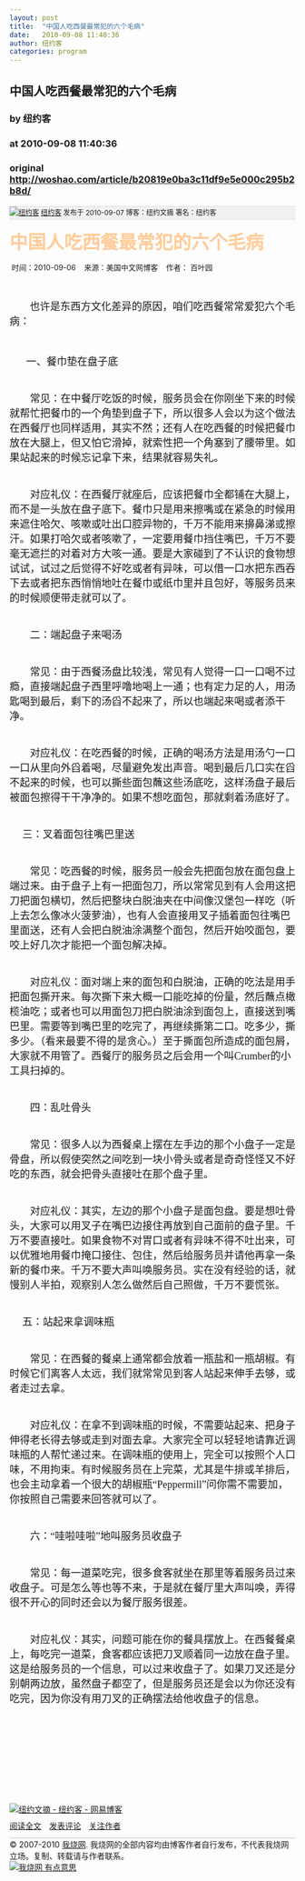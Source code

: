 ```yaml
---
layout: post
title:  "中国人吃西餐最常犯的六个毛病"
date:   2010-09-08 11:40:36
author: 纽约客
categories: program
---
```


## 中国人吃西餐最常犯的六个毛病
### by 纽约客
### at 2010-09-08 11:40:36
### original <http://woshao.com/article/b20819e0ba3c11df9e5e000c295b2b8d/>

<div style="background:#f1f1f1;border-top:1px solid #dddddd;border-bottom:1px solid #dddddd;line-height:22px;font-size:12px">
<a href="http://woshao.com/kexu/"><img src="http://woshao.com/head/49/ad/dcd0da7d11de9ab2000c295b2b8d/head_48x48.jpg?t=1259234258" alt="纽约客"></a>
<a href="http://woshao.com/kexu/">纽约客</a>
发布于 2010-09-07 
博客：纽约文摘 
署名：纽约客
</div>

<div><p><strong><font color="#ffcc99" size="6">中国人吃西餐最常犯的六个毛病</font></strong></p>
<p><font size="2"> 时间：2010-09-06    来源：美国中文网博客    作者： 百叶园</font></p>
<p> </p>
<p align="left">         <font face="楷体" size="4">也许是东西方文化差异的原因，咱们吃西餐常常爱犯六个毛病：</font></p>
<p align="left"><font size="4"></font> </p>
<p align="left">    <font style="FONT-SIZE:18px;FONT-FAMILY:楷体_GB2312,楷体">   一、餐巾垫在盘子底</font></p><font style="FONT-SIZE:18px;FONT-FAMILY:楷体_GB2312,楷体">
<p align="left"><br>　　常见：在中餐厅吃饭的时候，服务员会在你刚坐下来的时候就帮忙把餐巾的一个角垫到盘子下，所以很多人会以为这个做法在西餐厅也同样适用，其实不然；还有人在吃西餐的时候把餐巾放在大腿上，但又怕它滑掉，就索性把一个角塞到了腰带里。如果站起来的时候忘记拿下来，结果就容易失礼。</p>
<p align="left"><br>　　对应礼仪：在西餐厅就座后，应该把餐巾全都铺在大腿上，而不是一头放在盘子底下。餐巾只是用来擦嘴或在紧急的时候用来遮住哈欠、咳嗽或吐出口腔异物的，千万不能用来擤鼻涕或擦汗。如果打哈欠或者咳嗽了，一定要用餐巾挡住嘴巴，千万不要毫无遮拦的对着对方大咳一通。要是大家碰到了不认识的食物想试试，试过之后觉得不好吃或者有异味，可以借一口水把东西吞下去或者把东西悄悄地吐在餐巾或纸巾里并且包好，等服务员来的时候顺便带走就可以了。</p></font><font style="FONT-SIZE:18px;FONT-FAMILY:楷体_GB2312,楷体">
<p align="left"><br>　　二：端起盘子来喝汤</p>
<p align="left"><br>　　常见：由于西餐汤盘比较浅，常见有人觉得一口一口喝不过瘾，直接端起盘子西里呼噜地喝上一通；也有定力足的人，用汤匙喝到最后，剩下的汤舀不起来了，所以也端起来喝或者添干净。</p>
<p align="left"><br>　　对应礼仪：在吃西餐的时候，正确的喝汤方法是用汤勺一口一口从里向外舀着喝，尽量避免发出声音。喝到最后几口实在舀不起来的时候，也可以撕些面包蘸这些汤底吃，这样汤盘子最后被面包擦得干干净净的。如果不想吃面包，那就剩着汤底好了。</p>
<p align="left"><br>     三：叉着面包往嘴巴里送</p>
<p align="left"><br>　　常见：吃西餐的时候，服务员一般会先把面包放在面包盘上端过来。由于盘子上有一把面包刀，所以常常见到有人会用这把刀把面包横切，然后把整块白脱油夹在中间像汉堡包一样吃（听上去怎么像冰火菠萝油），也有人会直接用叉子插着面包往嘴巴里面送，还有人会把白脱油涂满整个面包，然后开始咬面包，要咬上好几次才能把一个面包解决掉。</p>
<p align="left"><br>　　对应礼仪：面对端上来的面包和白脱油，正确的吃法是用手把面包撕开来。每次撕下来大概一口能吃掉的份量，然后蘸点橄榄油吃；或者也可以用面包刀把白脱油涂到面包上，直接送到嘴巴里。需要等到嘴巴里的吃完了，再继续撕第二口。吃多少，撕多少。（看来最要不得的是贪心。）至于撕面包所造成的面包屑，大家就不用管了。西餐厅的服务员之后会用一个叫Crumber的小工具扫掉的。</p>
<p align="left"><br>　　四：乱吐骨头</p>
<p align="left"><br>　　常见：很多人以为西餐桌上摆在左手边的那个小盘子一定是骨盘，所以假使突然之间吃到一块小骨头或者是奇奇怪怪又不好吃的东西，就会把骨头直接吐在那个盘子里。</p>
<p align="left"><br>　　对应礼仪：其实，左边的那个小盘子是面包盘。要是想吐骨头，大家可以用叉子在嘴巴边接住再放到自己面前的盘子里。千万不要直接吐。如果食物不对胃口或者有异味不得不吐出来，可以优雅地用餐巾掩口接住、包住，然后给服务员并请他再拿一条新的餐巾来。千万不要大声叫唤服务员。实在没有经验的话，就慢别人半拍，观察别人怎么做然后自己照做，千万不要慌张。 </p>
<p align="left"><br>     五：站起来拿调味瓶</p>
<p align="left"><br>　　常见：在西餐的餐桌上通常都会放着一瓶盐和一瓶胡椒。有时候它们离客人太远，我们就常常见到客人站起来伸手去够，或者走过去拿。</p>
<p align="left"><br>　　对应礼仪：在拿不到调味瓶的时候，不需要站起来、把身子伸得老长得去够或走到对面去拿。大家完全可以轻轻地请靠近调味瓶的人帮忙递过来。在调味瓶的使用上，完全可以按照个人口味，不用拘束。有时候服务员在上完菜，尤其是牛排或羊排后，也会主动拿着一个很大的胡椒瓶“Peppermill”问你需不需要加，你按照自己需要来回答就可以了。</p>
<p align="left"><br>　　六：“哇啦哇啦”地叫服务员收盘子</p>
<p align="left"><br>　　常见：每一道菜吃完，很多食客就坐在那里等着服务员过来收盘子。可是怎么等也等不来，于是就在餐厅里大声叫唤，弄得很不开心的同时还会以为餐厅服务很差。</p>
<p align="left"><br>　　对应礼仪：其实，问题可能在你的餐具摆放上。在西餐餐桌上，每吃完一道菜，食客都应该把刀叉顺着同一边放在盘子里。这是给服务员的一个信息，可以过来收盘子了。如果刀叉还是分别朝两边放，虽然盘子都空了，但是服务员还是会以为你还没有吃完，因为你没有用刀叉的正确摆法给他收盘子的信息。</p></font>
<p align="left"><br></p>
<p> </p>
<p> </p>
<p> </p>
<p> </p><a title="纽约文摘 - 纽约客 - 网易博客" href="http://en.sitebro.com/en71534895"><img title="纽约文摘 - 纽约客 - 网易博客" style="BORDER-RIGHT:medium none;BORDER-TOP:medium none;BORDER-LEFT:medium none;BORDER-BOTTOM:medium none" alt="纽约文摘 - 纽约客 - 网易博客" src="http://image.sitebro.com/img/b/stick_sitebro.png"></a> <a href="http://zh.sitebro.com/"><img title="中国人吃西餐最常犯的六个毛病 - 纽约客 - 纽约文摘" style="BORDER-RIGHT:medium none;BORDER-TOP:medium none;BORDER-LEFT:medium none;BORDER-BOTTOM:medium none" height="1" alt="中国人吃西餐最常犯的六个毛病 - 纽约客 - 纽约文摘" src="http://image.sitebro.com/img/px.gif" width="1"></a></div>

<div style="line-height:40px"><img src="http://woshao.com/res/images/logo14x14.png" alt=""><a href="http://woshao.com/article/b20819e0ba3c11df9e5e000c295b2b8d/">阅读全文</a>　<img src="http://woshao.com/res/images/logo14x14.png" alt=""><a href="http://woshao.com/article/b20819e0ba3c11df9e5e000c295b2b8d/#Comments">发表评论</a>　<img src="http://woshao.com/res/images/logo14x14.png" alt=""><a href="http://woshao.com/kexu/">关注作者</a></div>
<div style="border-top:2px solid #dddddd">© 2007-2010 <a href="http://woshao.com">我烧网</a>. 我烧网的全部内容均由博客作者自行发布，不代表我烧网立场。复制、转载请与作者联系。</div>
<a href="http://woshao.com/"><img src="http://image.woshao.com/banners/woshao_rss.png" alt="我烧网 有点意思"></a>